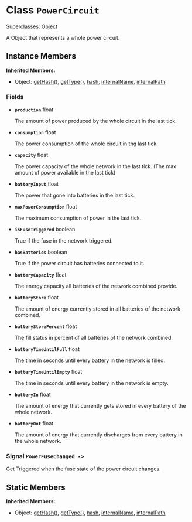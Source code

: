 # Class <code>PowerCircuit</code>

Superclasses: <a href="Object.md">Object</a>

A Object that represents a whole power circuit.
## Instance Members
<b>Inherited Members:</b>
- Object: <a href="Object.md#getHash">getHash()</a>, <a href="Object.md#getType">getType()</a>, <a href="Object.md#hash">hash</a>, <a href="Object.md#internalName">internalName</a>, <a href="Object.md#internalPath">internalPath</a>
### Fields
- <code><b>production</b></code> float

  The amount of power produced by the whole circuit in the last tick.
- <code><b>consumption</b></code> float

  The power consumption of the whole circuit in thg last tick.
- <code><b>capacity</b></code> float

  The power capacity of the whole network in the last tick. (The max amount of power available in the last tick)
- <code><b>batteryInput</b></code> float

  The power that gone into batteries in the last tick.
- <code><b>maxPowerConsumption</b></code> float

  The maximum consumption of power in the last tick.
- <code><b>isFuseTriggered</b></code> boolean

  True if the fuse in the network triggered.
- <code><b>hasBatteries</b></code> boolean

  True if the power circuit has batteries connected to it.
- <code><b>batteryCapacity</b></code> float

  The energy capacity all batteries of the network combined provide.
- <code><b>batteryStore</b></code> float

  The amount of energy currently stored in all batteries of the network combined.
- <code><b>batteryStorePercent</b></code> float

  The fill status in percent of all batteries of the network combined.
- <code><b>batteryTimeUntilFull</b></code> float

  The time in seconds until every battery in the network is filled.
- <code><b>batteryTimeUntilEmpty</b></code> float

  The time in seconds until every battery in the network is empty.
- <code><b>batteryIn</b></code> float

  The amount of energy that currently gets stored in every battery of the whole network.
- <code><b>batteryOut</b></code> float

  The amount of energy that currently discharges from every battery in the whole network.
### Signal <code>PowerFuseChanged -> </code>
Get Triggered when the fuse state of the power circuit changes.

## Static Members
<b>Inherited Members:</b>
- Object: <a href="Object.md#getHash">getHash()</a>, <a href="Object.md#getType">getType()</a>, <a href="Object.md#hash">hash</a>, <a href="Object.md#internalName">internalName</a>, <a href="Object.md#internalPath">internalPath</a>